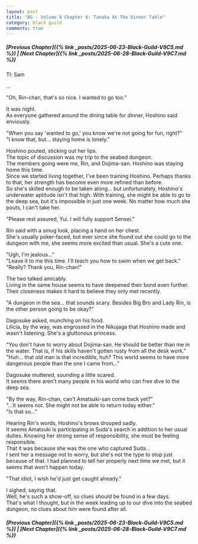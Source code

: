 ```yaml
---
layout: post
title: "BG - Volume 9 Chapter 6: Tanaka At The Dinner Table"
category: black guild
comments: true
---
```


##### [Previous Chapter]({% link _posts/2025-06-23-Black-Guild-V9C5.md %})  \| [Next Chapter]({% link _posts/2025-06-28-Black-Guild-V9C7.md %})




Tl: Sam

…


"Oh, Rin-chan, that's so nice. I wanted to go too."

It was night.     
As everyone gathered around the dining table for dinner, Hoshino said enviously.

"When you say 'wanted to go,' you know we're not going for fun, right?"       
"I know that, but... staying home is lonely."

Hoshino pouted, sticking out her lips.     
The topic of discussion was my trip to the seabed dungeon.<!--more-->       
The members going were me, Rin, and Dojima-san. Hoshino was staying home this time.      
Since we started living together, I've been training Hoshino. Perhaps thanks to that, her strength has become even more refined than before.      
So she's skilled enough to be taken along... but unfortunately, Hoshino's underwater aptitude isn't that high. With training, she might be able to go to the deep sea, but it's impossible in just one week. No matter how much she pouts, I can't take her.    

"Please rest assured, Yui. I will fully support Sensei."

Rin said with a smug look, placing a hand on her chest.      
She's usually poker-faced, but ever since she found out she could go to the dungeon with me, she seems more excited than usual. She's a cute one.        

"Ugh, I'm jealous..."      
"Leave it to me this time. I'll teach you how to swim when we get back."        
"Really? Thank you, Rin-chan!"

The two talked amicably.       
Living in the same house seems to have deepened their bond even further. Their closeness makes it hard to believe they only met recently.

"A dungeon in the sea... that sounds scary. Besides Big Bro and Lady Rin, is the other person going to be okay?"
<div data-nat="424166"></div>

Dagosuke asked, munching on his food.       
Lilicia, by the way, was engrossed in the Nikujaga that Hoshino made and wasn't listening. She's a gluttonous princess.

"You don't have to worry about Dojima-san. He should be better than me in the water. That is, if his skills haven't gotten rusty from all the desk work."        
"Huh... that old man is that incredible, huh? This world seems to have more dangerous people than the one I came from..."

Dagosuke muttered, sounding a little scared.      
It seems there aren't many people in his world who can free dive to the deep sea.

"By the way, Rin-chan, can't Amatsuki-san come back yet?"        
"...It seems not. She might not be able to return today either."        
"Is that so..."

Hearing Rin's words, Hoshino's brows drooped sadly.       
It seems Amatsuki is participating in Suda's search in addition to her usual duties. Knowing her strong sense of responsibility, she must be feeling responsible.       
That it was because she was the one who captured Suda…        
I sent her a message not to worry, but she's not the type to stop just because of that. I had planned to tell her properly next time we met, but it seems that won't happen today.

"That idiot, I wish he'd just get caught already."

I sighed, saying that.      
Well, he's such a show-off, so clues should be found in a few days.     
That's what I thought, but in the week leading up to our dive into the seabed dungeon, no clues about him were found after all.





##### [Previous Chapter]({% link _posts/2025-06-23-Black-Guild-V9C5.md %}) \| [Next Chapter]({% link _posts/2025-06-28-Black-Guild-V9C7.md %})